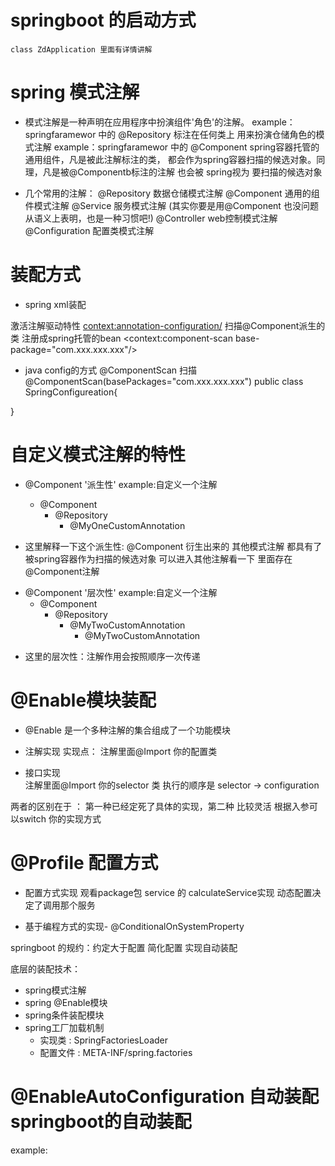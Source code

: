# springboot 的启动方式
    class ZdApplication 里面有详情讲解

# spring 模式注解
  * 模式注解是一种声明在应用程序中扮演组件'角色'的注解。
   example：springfaramewor 中的 @Repository 标注在任何类上 用来扮演仓储角色的模式注解
   example：springfaramewor 中的 @Component spring容器托管的通用组件，凡是被此注解标注的类，
   都会作为spring容器扫描的候选对象。同理，凡是被@Componentb标注的注解 也会被 spring视为
   要扫描的候选对象
    
  * 几个常用的注解：
   @Repository 数据仓储模式注解
   @Component 通用的组件模式注解
   @Service 服务模式注解 (其实你要是用@Component 也没问题 从语义上表明，也是一种习惯吧!)
   @Controller web控制模式注解
   @Configuration 配置类模式注解
    
# 装配方式
  * spring xml装配
    
   激活注解驱动特性
   <context:annotation-configuration/>
   扫描@Component派生的类 注册成spring托管的bean
   <context:component-scan base-package="com.xxx.xxx.xxx"/>

  * java config的方式
   @ComponentScan 扫描
   @ComponentScan(basePackages="com.xxx.xxx.xxx")
   public class SpringConfigureation{
    
   }
    
# 自定义模式注解的特性

   * @Component '派生性'
     example:自定义一个注解
     
     - @Component
        - @Repository
            - @MyOneCustomAnnotation
   - 这里解释一下这个派生性:  @Component 衍生出来的 其他模式注解 都具有了被spring容器作为扫描的候选对象
   可以进入其他注解看一下 里面存在 @Component注解
   
   * @Component '层次性'
       example:自定义一个注解
        - @Component
           - @Repository
               - @MyTwoCustomAnnotation
                   - @MyTwoCustomAnnotation
   
   - 这里的层次性：注解作用会按照顺序一次传递
   
# @Enable模块装配
   * @Enable 是一个多种注解的集合组成了一个功能模块
   
   - 注解实现
   实现点：
   注解里面@Import 你的配置类
   
   - 接口实现       
   注解里面@Import 你的selector 类 执行的顺序是 selector -> configuration      
   
   两者的区别在于 ：
   第一种已经定死了具体的实现，第二种 比较灵活 根据入参可以switch 你的实现方式
   
# @Profile 配置方式
   * 配置方式实现
      观看package包 service 的 calculateService实现
      动态配置决定了调用那个服务
      
   * 基于编程方式的实现- @ConditionalOnSystemProperty
   
   springboot 的规约：约定大于配置 简化配置 实现自动装配
   
   底层的装配技术：
   - spring模式注解
   - spring @Enable模块
   - spring条件装配模块
   - spring工厂加载机制
        - 实现类 : SpringFactoriesLoader
        - 配置文件 : META-INF/spring.factories

# @EnableAutoConfiguration 自动装配  springboot的自动装配
   example:
       
        
  
    
    

    

    